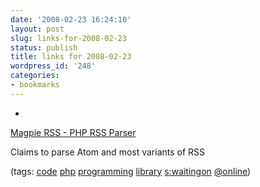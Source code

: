 ```yaml
---
date: '2008-02-23 16:24:10'
layout: post
slug: links-for-2008-02-23
status: publish
title: links for 2008-02-23
wordpress_id: '248'
categories:
- bookmarks
---
```



	
  *
		

[Magpie RSS - PHP RSS Parser](http://magpierss.sourceforge.net/)


		

Claims to parse Atom and most variants of RSS


		

(tags: [code](http://del.icio.us/eob/code) [php](http://del.icio.us/eob/php) [programming](http://del.icio.us/eob/programming) [library](http://del.icio.us/eob/library) [s:waitingon](http://del.icio.us/eob/s:waitingon) [@online](http://del.icio.us/eob/@online))


	



